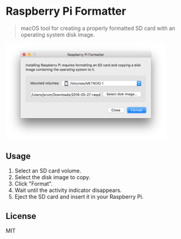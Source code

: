 # Raspberry Pi Formatter

> macOS tool for creating a properly formatted SD card with an operating
system disk image.

<img src="https://github.com/jlowgren/RPiFormatter/blob/master/screenshot.png" alt="Screenshot of Raspberry Pi Formatter in action" width="420">

## Usage

1. Select an SD card volume.
2. Select the disk image to copy.
3. Click "Format".
4. Wait until the activity indicator disappears.
5. Eject the SD card and insert it in your Raspberry Pi.

## License

MIT
